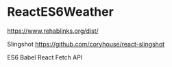 # ReactES6Weather

https://www.rehablinks.org/dist/


Slingshot
https://github.com/coryhouse/react-slingshot

ES6
Babel
React
Fetch API

